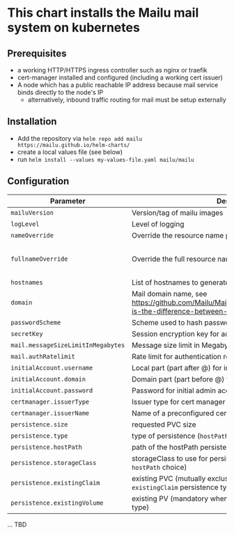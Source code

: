 # This chart installs the Mailu mail system on kubernetes

## Prerequisites

* a working HTTP/HTTPS ingress controller such as nginx or traefik
* cert-manager installed and configured (including a working cert issuer)
* A node which has a public reachable IP address because mail service binds directly to the node's IP
    * alternatively, inbound traffic routing for mail must be setup externally


## Installation

* Add the repository via `helm repo add mailu https://mailu.github.io/helm-charts/`
* create a local values file (see below)
* run `helm install --values my-values-file.yaml mailu/mailu`

## Configuration

| Parameter                          | Description                                                                                                                       | Default                                                        |
| ---------------------------------- | --------------------------------------------------------------------------------------------------------------------------------- | -------------------------------------------------------------- |
| `mailuVersion`                     | Version/tag of mailu images                                                                                                       | `master`                                                       |
| `logLevel`                         | Level of logging                                                                                                                  | `WARNING`                                                      |
| `nameOverride`                     | Override the resource name prefix                                                                                                 | `mailu`                                                        |
| `fullnameOverride`                 | Override the full resource names                                                                                                  | `mailu-{release-name}` (or `mailu` if release-name is `mailu`) |
| `hostnames`                        | List of hostnames to generate certificates and ingresses for                                                                      | not set                                                        |
| `domain`                           | Mail domain name, see https://github.com/Mailu/Mailu/blob/master/docs/faq.rst#what-is-the-difference-between-domain-and-hostnames | not set                                                        |
| `passwordScheme`                   | Scheme used to hash passwords                                                                                                     | `PBKDF2`                                                       |
| `secretKey`                        | Session encryption key for admin and webmail                                                                                      | not set                                                        |
| `mail.messageSizeLimitInMegabytes` | Message size limit in Megabytes                                                                                                   | `50`                                                           |
| `mail.authRatelimit`               | Rate limit for authentication requests                                                                                            | `10/minute;1000/hour`                                          |
| `initialAccount.username`          | Local part (part after @) for initial admin account                                                                               | not set                                                        |
| `initialAccount.domain`            | Domain part (part before @) for initial admin account                                                                             | not set                                                        |
| `initialAccount.password`          | Password for initial admin account                                                                                                | not set                                                        |
| `certmanager.issuerType`           | Issuer type for cert manager                                                                                                      | `ClusterIssuer`                                                |
| `certmanager.issuerName`           | Name of a preconfigured cert issuer                                                                                               | `letsencrypt`                                                  |
| `persistence.size`                 | requested PVC size                                                                                                                | `100Gi`                                                        |
| `persistence.type`                 | type of persistence (`hostPath` or `existingClaim`)                                                                               | `hostPath`                                                     |
| `persistence.hostPath`             | path of the hostPath persistence                                                                                                  | not set                                                        |
| `persistence.storageClass`         | storageClass to use for persistence (mutually exclusive with `hostPath` choice)                                                   | not set                                                        |
| `persistence.existingClaim`        | existing PVC (mutually exclusive with `hostPath`, mandatory for `existingClaim` persistence type)                                 | not set                                                        |
| `persistence.existingVolume`       | existing PV (mandatory when using `existingClaim` persistence type)                                                               | not set                                                        |

... TBD
